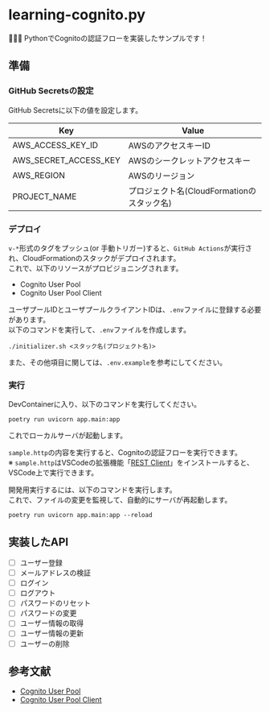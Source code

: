 # learning-cognito.py

🍛🍛🍛 PythonでCognitoの認証フローを実装したサンプルです！  

## 準備

### GitHub Secretsの設定

GitHub Secretsに以下の値を設定します。  

| Key | Value |
| --- | --- |
| AWS_ACCESS_KEY_ID | AWSのアクセスキーID |
| AWS_SECRET_ACCESS_KEY | AWSのシークレットアクセスキー |
| AWS_REGION | AWSのリージョン |
| PROJECT_NAME | プロジェクト名(CloudFormationのスタック名) |

### デプロイ

`v-*`形式のタグをプッシュ(or 手動トリガー)すると、`GitHub Actions`が実行され、CloudFormationのスタックがデプロイされます。  
これで、以下のリソースがプロビジョニングされます。  

- Cognito User Pool
- Cognito User Pool Client

ユーザプールIDとユーザプールクライアントIDは、`.env`ファイルに登録する必要があります。  
以下のコマンドを実行して、`.env`ファイルを作成します。  

```shell
./initializer.sh <スタック名(プロジェクト名)>
```

また、その他項目に関しては、`.env.example`を参考にしてください。  

### 実行

DevContainerに入り、以下のコマンドを実行してください。  

```shell
poetry run uvicorn app.main:app
```

これでローカルサーバが起動します。  

`sample.http`の内容を実行すると、Cognitoの認証フローを実行できます。  
※ `sample.http`はVSCodeの拡張機能「[REST Client](https://marketplace.visualstudio.com/items?itemName=humao.rest-client)」をインストールすると、VSCode上で実行できます。  

開発用実行するには、以下のコマンドを実行します。  
これで、ファイルの変更を監視して、自動的にサーバが再起動します。  

```shell
poetry run uvicorn app.main:app --reload
```

## 実装したAPI

- [ ] ユーザー登録
- [ ] メールアドレスの検証
- [ ] ログイン
- [ ] ログアウト
- [ ] パスワードのリセット
- [ ] パスワードの変更
- [ ] ユーザー情報の取得
- [ ] ユーザー情報の更新
- [ ] ユーザーの削除

## 参考文献

- [Cognito User Pool](https://docs.aws.amazon.com/ja_jp/AWSCloudFormation/latest/UserGuide/aws-resource-cognito-userpool.html)
- [Cognito User Pool Client](https://docs.aws.amazon.com/ja_jp/AWSCloudFormation/latest/UserGuide/aws-resource-cognito-userpoolclient.html)

